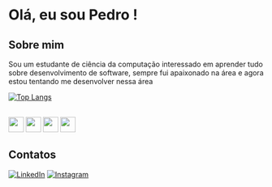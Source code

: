 # Olá, eu sou Pedro !

## Sobre mim
Sou um estudante de ciência da computação interessado em aprender tudo sobre desenvolvimento de software, sempre fui apaixonado na área e agora estou tentando me desenvolver nessa área


[![Top Langs](https://github-readme-stats.vercel.app/api/top-langs/?username=pedroRMQ&theme=dark&layout=donut-vertical)](https://github.com/pedroRMQ/github-readme-stats)
<div style="display: inline_block"><br>
  <img aling="center" heigh="30" width="30" src="https://cdn.jsdelivr.net/gh/devicons/devicon@latest/icons/python/python-original.svg" />
  <img aling="center" heigh="30" width="30" src="https://cdn.jsdelivr.net/gh/devicons/devicon@latest/icons/cplusplus/cplusplus-original.svg" />
  <img aling="center" heigh="30" width="30" src="https://cdn.jsdelivr.net/gh/devicons/devicon@latest/icons/arduino/arduino-original.svg" />
  <img aling="center" heigh="30" width="30" src="https://cdn.jsdelivr.net/gh/devicons/devicon@latest/icons/git/git-original.svg" />


## Contatos
[![LinkedIn](https://img.shields.io/badge/LinkedIn-0077B5?style=for-the-badge&logo=linkedin&logoColor=white)](https://www.linkedin.com/in/pedrodarochamarques)
[![Instagram](https://img.shields.io/badge/Instagram-E4405F?style=for-the-badge&logo=instagram&logoColor=white)](https://www.instagram.com/pedro_rocha_marques)
          
